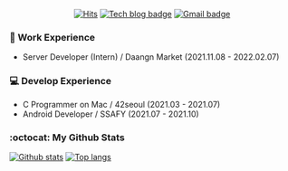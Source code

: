 <div align=center>  

[![Hits](https://hits.seeyoufarm.com/api/count/incr/badge.svg?url=https%3A%2F%2Fgithub.com%2Fsangily&count_bg=%2379C83D&title_bg=%23555555&icon=&icon_color=%23E7E7E7&title=hits&edge_flat=false)](https://hits.seeyoufarm.com)
[![Tech blog badge](https://img.shields.io/badge/-Tech%20blog-grey?style=flat&link=https://meoru-tech.tistory.com/)](https://meoru-tech.tistory.com/)
[![Gmail badge](https://img.shields.io/badge/-Gmail-d14836?style=flat&logo=Gmail&logoColor=white&link=mailto:sangilyoon-dev@gmail.com)](mailto:sangilyoon-dev@gmail.com)

</div>

### 🏃 Work Experience
* Server Developer (Intern) / Daangn Market (2021.11.08 - 2022.02.07)

### 💻 Develop Experience
* C Programmer on Mac / 42seoul (2021.03 - 2021.07)
* Android Developer / SSAFY (2021.07 - 2021.10)

### :octocat: My Github Stats
[![Github stats](https://github-readme-stats.vercel.app/api?username=sangily&show_icons=true&icon_color=036635&title_color=036635&hide=stars&text_color=5F5F5F)](https://github.com/sangily)
[![Top langs](https://github-readme-stats.vercel.app/api/top-langs/?username=sangily&layout=compact&title_color=b07219)](https://github.com/sangily)
